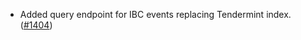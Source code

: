 - Added query endpoint for IBC events replacing Tendermint index.
  ([\#1404](https://github.com/anoma/namada/pull/1404))
